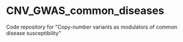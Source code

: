 # CNV_GWAS_common_diseases
Code repository for "Copy-number variants as modulators of common disease susceptibility"
